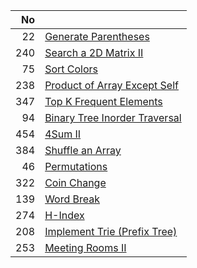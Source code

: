 | No | |
| -----:| -------------- |
| 22 | [Generate Parentheses](./generate-parentheses) |
| 240 | [Search a 2D Matrix II](./search-a-2d-matrix-ii) |
| 75 | [Sort Colors](./sort-colors) |
| 238 | [Product of Array Except Self](./product-of-array-except-self) |
| 347 | [Top K Frequent Elements](./top-k-frequent-elements) |
| 94 | [Binary Tree Inorder Traversal](./binary-tree-inorder-traversal) |
| 454 | [4Sum II](./4sum-ii) |
| 384 | [Shuffle an Array](./shuffle-an-array) |
| 46 | [Permutations](./permutations) |
| 322 | [Coin Change](./coin-change) |
| 139 | [Word Break](./word-break) |
| 274 | [H-Index](./h-index) |
| 208 | [Implement Trie (Prefix Tree)](./implement-trie-prefix-tree) |
| 253 | [Meeting Rooms II](./meeting-rooms-ii) |
